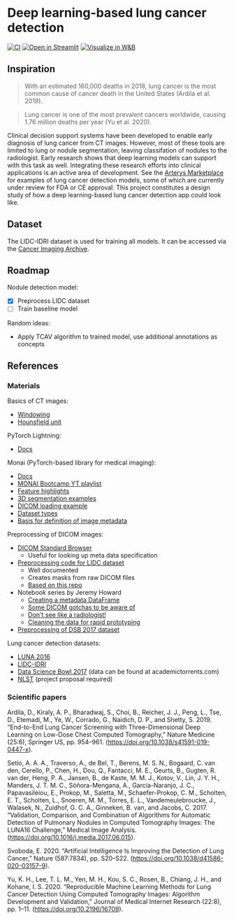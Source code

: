# Deep learning-based lung cancer detection

[![CI](https://github.com/felixpeters/lung-cancer-detection/actions/workflows/main.yml/badge.svg)](https://github.com/felixpeters/lung-cancer-detection/actions/workflows/main.yml)
[![Open in Streamlit](https://static.streamlit.io/badges/streamlit_badge_black_white.svg)](https://share.streamlit.io/felixpeters/lung-cancer-detection/app/app.py)
[![Visualize in W&B](https://raw.githubusercontent.com/wandb/assets/main/wandb-github-badge-28.svg)](https://wandb.ai/felixpeters/lung-cancer-detection)

## Inspiration

> With an estimated 160,000 deaths in 2018, lung cancer is the most common cause of cancer death in the United States (Ardila et al. 2019).

> Lung cancer is one of the most prevalent cancers worldwide, causing 1.76 million deaths per year (Yu et al. 2020).

Clinical decision support systems have been developed to enable early diagnosis of lung cancer from CT images.
However, most of these tools are limited to lung or nodule segmentation, leaving classifation of nodules to the radiologist.
Early research shows that deep learning models can support with this task as well.
Integrating these research efforts into clinical applications is an active area of development.
See the [Arterys Marketplace](https://marketplace.arterys.com/) for examples of lung cancer detection models, some of which are currently under review for FDA or CE approval.
This project constitutes a design study of how a deep learning-based lung cancer detection app could look like.

## Dataset

The LIDC-IDRI dataset is used for training all models.
It can be accessed via the [Cancer Imaging Archive](https://wiki.cancerimagingarchive.net/display/Public/LIDC-IDRI).

## Roadmap

Nodule detection model:

- [x] Preprocess LIDC dataset
- [ ] Train baseline model

Random ideas:

- Apply TCAV algorithm to trained model, use additional annotations as concepts

## References

### Materials

Basics of CT images:

- [Windowing](https://radiopaedia.org/articles/windowing-ct)
- [Hounsfield unit](https://radiopaedia.org/articles/hounsfield-unit)

PyTorch Lightning:

- [Docs](https://pytorch-lightning.readthedocs.io/en/stable/)

Monai (PyTorch-based library for medical imaging):

- [Docs](https://docs.monai.io/en/latest/)
- [MONAI Bootcamp YT playlist](https://www.youtube.com/playlist?list=PLtoSVSQ2XzyBro_Xs12cyerrGz4pEPylv)
- [Feature highlights](https://docs.monai.io/en/latest/highlights.html)
- [3D segmentation examples](https://github.com/Project-MONAI/tutorials/blob/master/3d_segmentation/spleen_segmentation_3d.ipynb)
- [DICOM loading example](https://github.com/Project-MONAI/tutorials/blob/master/modules/load_medical_images.ipynb)
- [Dataset types](https://github.com/Project-MONAI/MONAIBootcamp2020/blob/master/day1notebooks/lab3_datasets.ipynb)
- [Basis for definition of image metadata](https://github.com/RSIP-Vision/medio)

Preprocessing of DICOM images:

- [DICOM Standard Browser](https://dicom.innolitics.com/ciods)
  - Useful for looking up meta data specification
- [Preprocessing code for LIDC dataset](https://github.com/jaeho3690/LIDC-IDRI-Preprocessing)
  - Well documented
  - Creates masks from raw DICOM files
  - [Based on this repo](https://github.com/mikejhuang/LungNoduleDetectionClassification)
- Notebook series by Jeremy Howard
  - [Creating a metadata DataFrame](https://www.kaggle.com/jhoward/creating-a-metadata-dataframe-fastai)
  - [Some DICOM gotchas to be aware of](https://www.kaggle.com/jhoward/some-dicom-gotchas-to-be-aware-of-fastai/notebook)
  - [Don't see like a radiologist!](https://www.kaggle.com/jhoward/don-t-see-like-a-radiologist-fastai/notebook)
  - [Cleaning the data for rapid prototyping](https://www.kaggle.com/jhoward/cleaning-the-data-for-rapid-prototyping-fastai/notebook)
- [Preprocessing of DSB 2017 dataset](https://www.kaggle.com/gzuidhof/full-preprocessing-tutorial)

Lung cancer detection datasets:

- [LUNA 2016](https://luna16.grand-challenge.org/Home/)
- [LIDC-IDRI](https://wiki.cancerimagingarchive.net/display/Public/LIDC-IDRI)
- [Data Science Bowl 2017](https://www.kaggle.com/c/data-science-bowl-2017/overview/description) (data can be found at academictorrents.com)
- [NLST](https://cdas.cancer.gov/learn/nlst/images/) (project proposal required)

### Scientific papers

Ardila, D., Kiraly, A. P., Bharadwaj, S., Choi, B., Reicher, J. J., Peng, L., Tse, D., Etemadi, M., Ye, W., Corrado, G., Naidich, D. P., and Shetty, S. 2019. “End-to-End Lung Cancer Screening with Three-Dimensional Deep Learning on Low-Dose Chest Computed Tomography,” Nature Medicine (25:6), Springer US, pp. 954–961. (https://doi.org/10.1038/s41591-019-0447-x).

Setio, A. A. A., Traverso, A., de Bel, T., Berens, M. S. N., Bogaard, C. van den, Cerello, P., Chen, H., Dou, Q., Fantacci, M. E., Geurts, B., Gugten, R. van der, Heng, P. A., Jansen, B., de Kaste, M. M. J., Kotov, V., Lin, J. Y. H., Manders, J. T. M. C., Sóñora-Mengana, A., García-Naranjo, J. C., Papavasileiou, E., Prokop, M., Saletta, M., Schaefer-Prokop, C. M., Scholten, E. T., Scholten, L., Snoeren, M. M., Torres, E. L., Vandemeulebroucke, J., Walasek, N., Zuidhof, G. C. A., Ginneken, B. van, and Jacobs, C. 2017. “Validation, Comparison, and Combination of Algorithms for Automatic Detection of Pulmonary Nodules in Computed Tomography Images: The LUNA16 Challenge,” Medical Image Analysis. (https://doi.org/10.1016/j.media.2017.06.015).

Svoboda, E. 2020. “Artificial Intelligence Is Improving the Detection of Lung Cancer,” Nature (587:7834), pp. S20–S22. (https://doi.org/10.1038/d41586-020-03157-9).

Yu, K. H., Lee, T. L. M., Yen, M. H., Kou, S. C., Rosen, B., Chiang, J. H., and Kohane, I. S. 2020. “Reproducible Machine Learning Methods for Lung Cancer Detection Using Computed Tomography Images: Algorithm Development and Validation,” Journal of Medical Internet Research (22:8), pp. 1–11. (https://doi.org/10.2196/16709).
